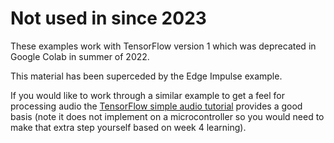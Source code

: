 # Not used in since 2023

These examples work with TensorFlow version 1 which was deprecated in Google Colab in summer of 2022.

This material has been superceded by the Edge Impulse example. 

If you would like to work through a similar example to get a feel for processing audio the [TensorFlow simple audio tutorial](https://www.tensorflow.org/tutorials/audio/simple_audio) provides a good basis (note it does not implement on a microcontroller so you would need to make that extra step yourself based on week 4 learning).
